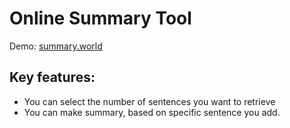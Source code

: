 # Online Summary Tool

Demo: [summary.world](http://summary.world)

## Key features:

* You can select the number of sentences you want to retrieve
* You can make summary, based on specific sentence you add.